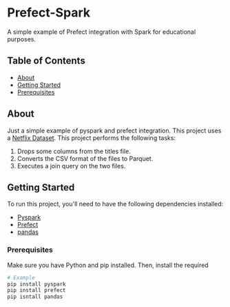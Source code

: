 # Prefect-Spark
A simple example of Prefect integration with Spark for educational purposes.

## Table of Contents

- [About](#about)
- [Getting Started](#getting-started)
- [Prerequisites](#rerequisites)

## About
Just a simple example of pyspark and prefect integration. This project uses a [Netflix Dataset](https://www.kaggle.com/datasets/victorsoeiro/netflix-tv-shows-and-movies). 
This project performs the following tasks:
1. Drops some columns from the titles file.
2. Converts the CSV format of the files to Parquet.
3. Executes a join query on the two files.


## Getting Started

To run this project, you'll need to have the following dependencies installed:

- [Pyspark](https://spark.apache.org/docs/latest/api/python/index.html)
- [Prefect](https://docs.prefect.io/)
- [pandas](https://pandas.pydata.org/)

### Prerequisites

Make sure you have Python and pip installed. Then, install the required

```bash
# Example
pip install pyspark
pip install prefect
pip isntall pandas
